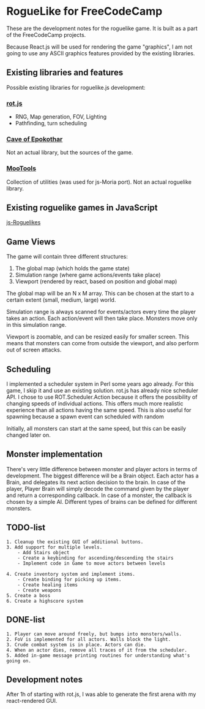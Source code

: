 RogueLike for FreeCodeCamp
==========================

These are the development notes for the roguelike game. It is built as a part of
the FreeCodeCamp projects.

Because React.js will be used for rendering the game "graphics", I am not going
to use any ASCII graphics features provided by the existing libraries.

Existing libraries and features
-------------------------------

Possible existing libraries for roguelike.js development:

### [rot.js](https://ondras.github.io/rot.js/hp/) ###

- RNG, Map generation, FOV, Lighting
- Pathfinding, turn scheduling

### [Cave of Epokothar](https://github.com/eballot/CaveOfEpokothar/tree/gh-pages) ###

Not an actual library, but the sources of the game.


### [MooTools](http://mootools.net/) ###

Collection of utilities (was used for js-Moria port). Not an actual roguelike
library.

Existing roguelike games in JavaScript
--------------------------------------

[js-Roguelikes](http://www.roguebasin.com/index.php?title=JavaScript#Roguelikes_in_JavaScript)

Game Views
----------------

The game will contain three different structures:

  1. The global map (which holds the game state)
  2. Simulation range (where game actions/events take place)
  3. Viewport (rendered by react, based on position and global map)

The global map will be an N x M array. This can be chosen at the start to
a certain extent (small, medium, large) world.

Simulation range is always scanned for events/actors every time the player takes an
action. Each action/event will then take place. Monsters move only in this
simulation range.

Viewport is zoomable, and can be resized easily for smaller screen.
This means that monsters can come from outside the viewport, and also perform
out of screen attacks.

Scheduling
----------

I implemented a scheduler system in Perl some years ago already. For this game,
I skip it and use an existing solution. rot.js has already nice scheduler API.
I chose to use ROT.Scheduler.Action because it offers the possibility of changing
speeds of individual actions. This offers much more realistic experience than
all actions having the same speed. This is also useful for spawning because a
spawn event can scheduled with random 

Initially, all monsters can start at the same speed, but this can be easily
changed later on.

Monster implementation
----------------------

There's very little difference between monster and player actors in terms of
development. The biggest difference will be a Brain object. Each actor has a
Brain, and delegates its next action decision to the brain. In case of the
player, Player Brain will simply decode the command given by the player and
return a corresponding callback. In case of a monster, the callback is chosen by
a simple AI. Different types of brains can be defined for different monsters.

TODO-list
---------
    1. Cleanup the existing GUI of additional buttons.
    3. Add support for multiple levels.
        - Add Stairs object
        - Create a keybinding for ascending/descending the stairs
        - Implement code in Game to move actors between levels

    4. Create inventory system and implement items.
        - Create binding for picking up items.
        - Create healing items
        - Create weapons
    5. Create a boss 
    6. Create a highscore system

DONE-list
---------
    1. Player can move around freely, but bumps into monsters/walls.
    2. FoV is implemented for all actors. Walls block the light.
    3. Crude combat system is in place. Actors can die.
    4. When an actor dies, remove all traces of it from the scheduler.
    5. Added in-game message printing routines for understanding what's going on.



Development notes
-----------------

After 1h of starting with rot.js, I was able to generate the first arena with my
react-rendered GUI.


